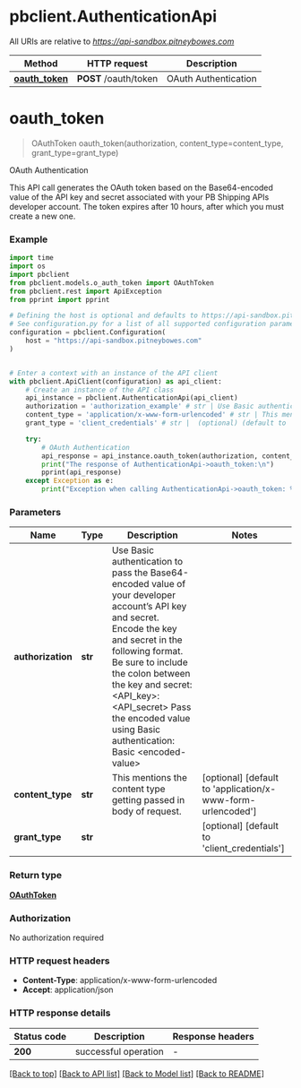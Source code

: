 # pbclient.AuthenticationApi

All URIs are relative to *https://api-sandbox.pitneybowes.com*

Method | HTTP request | Description
------------- | ------------- | -------------
[**oauth_token**](AuthenticationApi.md#oauth_token) | **POST** /oauth/token | OAuth Authentication


# **oauth_token**
> OAuthToken oauth_token(authorization, content_type=content_type, grant_type=grant_type)

OAuth Authentication

This API call generates the OAuth token based on the Base64-encoded value of the API key and secret associated with your PB Shipping APIs developer account. The token expires after 10 hours, after which you must create a new one.

### Example

```python
import time
import os
import pbclient
from pbclient.models.o_auth_token import OAuthToken
from pbclient.rest import ApiException
from pprint import pprint

# Defining the host is optional and defaults to https://api-sandbox.pitneybowes.com
# See configuration.py for a list of all supported configuration parameters.
configuration = pbclient.Configuration(
    host = "https://api-sandbox.pitneybowes.com"
)


# Enter a context with an instance of the API client
with pbclient.ApiClient(configuration) as api_client:
    # Create an instance of the API class
    api_instance = pbclient.AuthenticationApi(api_client)
    authorization = 'authorization_example' # str | Use Basic authentication to pass the Base64-encoded value of your developer account’s API key and secret. Encode the key and secret in the following format. Be sure to include the colon between the key and secret: <API_key>:<API_secret> Pass the encoded value using Basic authentication: Basic <encoded-value>
    content_type = 'application/x-www-form-urlencoded' # str | This mentions the content type getting passed in body of request. (optional) (default to 'application/x-www-form-urlencoded')
    grant_type = 'client_credentials' # str |  (optional) (default to 'client_credentials')

    try:
        # OAuth Authentication
        api_response = api_instance.oauth_token(authorization, content_type=content_type, grant_type=grant_type)
        print("The response of AuthenticationApi->oauth_token:\n")
        pprint(api_response)
    except Exception as e:
        print("Exception when calling AuthenticationApi->oauth_token: %s\n" % e)
```



### Parameters

Name | Type | Description  | Notes
------------- | ------------- | ------------- | -------------
 **authorization** | **str**| Use Basic authentication to pass the Base64-encoded value of your developer account’s API key and secret. Encode the key and secret in the following format. Be sure to include the colon between the key and secret: &lt;API_key&gt;:&lt;API_secret&gt; Pass the encoded value using Basic authentication: Basic &lt;encoded-value&gt; | 
 **content_type** | **str**| This mentions the content type getting passed in body of request. | [optional] [default to &#39;application/x-www-form-urlencoded&#39;]
 **grant_type** | **str**|  | [optional] [default to &#39;client_credentials&#39;]

### Return type

[**OAuthToken**](OAuthToken.md)

### Authorization

No authorization required

### HTTP request headers

 - **Content-Type**: application/x-www-form-urlencoded
 - **Accept**: application/json

### HTTP response details
| Status code | Description | Response headers |
|-------------|-------------|------------------|
**200** | successful operation |  -  |

[[Back to top]](#) [[Back to API list]](../README.md#documentation-for-api-endpoints) [[Back to Model list]](../README.md#documentation-for-models) [[Back to README]](../README.md)

